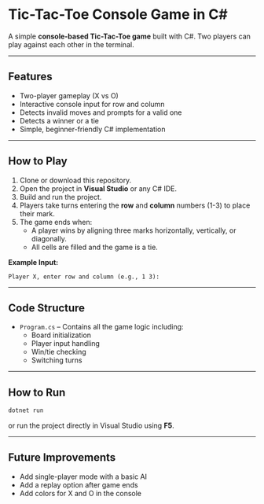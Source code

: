 # Tic-Tac-Toe Console Game in C#

A simple **console-based Tic-Tac-Toe game** built with C#. Two players can play against each other in the terminal.

---

## Features

- Two-player gameplay (X vs O)  
- Interactive console input for row and column  
- Detects invalid moves and prompts for a valid one  
- Detects a winner or a tie  
- Simple, beginner-friendly C# implementation  

---

## How to Play

1. Clone or download this repository.  
2. Open the project in **Visual Studio** or any C# IDE.  
3. Build and run the project.  
4. Players take turns entering the **row** and **column** numbers (1-3) to place their mark.  
5. The game ends when:
   - A player wins by aligning three marks horizontally, vertically, or diagonally.  
   - All cells are filled and the game is a tie.  

**Example Input:**

```
Player X, enter row and column (e.g., 1 3):
```

---

## Code Structure

- `Program.cs` – Contains all the game logic including:
  - Board initialization  
  - Player input handling  
  - Win/tie checking  
  - Switching turns  

---

## How to Run

```bash
dotnet run
```

or run the project directly in Visual Studio using **F5**.

---

## Future Improvements

- Add single-player mode with a basic AI  
- Add a replay option after game ends  
- Add colors for X and O in the console  
